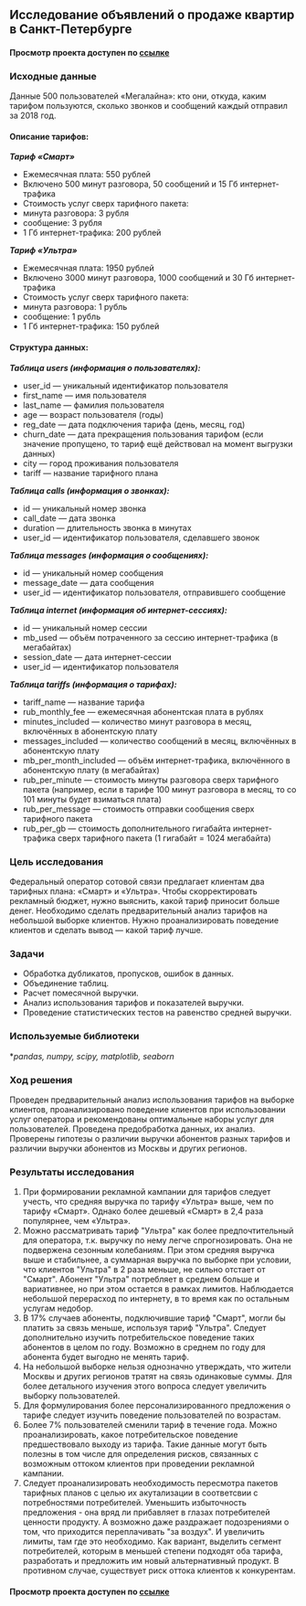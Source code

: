 ## Исследование объявлений о продаже квартир в Санкт-Петербурге
#### Просмотр проекта доступен по [ссылке](https://github.com/Irrichie/yandex-praktikum-projects/blob/main/03-Telecom-prospecttive-tariff-research/03-Telecom-prospecttive-tariff-research.ipynb)
### Исходные данные
Данные 500 пользователей «Мегалайна»: кто они, откуда, каким тарифом пользуются, сколько звонков и сообщений каждый отправил за 2018 год.

#### Описание тарифов:

***Тариф «Смарт»***
* Ежемесячная плата: 550 рублей
* Включено 500 минут разговора, 50 сообщений и 15 Гб интернет-трафика
* Стоимость услуг сверх тарифного пакета:
* минута разговора: 3 рубля
* сообщение: 3 рубля
* 1 Гб интернет-трафика: 200 рублей

***Тариф «Ультра»***
* Ежемесячная плата: 1950 рублей
* Включено 3000 минут разговора, 1000 сообщений и 30 Гб интернет-трафика
* Стоимость услуг сверх тарифного пакета:
* минута разговора: 1 рубль
* сообщение: 1 рубль
* 1 Гб интернет-трафика: 150 рублей

#### Структура данных:
***Таблица users (информация о пользователях):***

* user_id — уникальный идентификатор пользователя
* first_name — имя пользователя
* last_name — фамилия пользователя
* age — возраст пользователя (годы)
* reg_date — дата подключения тарифа (день, месяц, год)
* churn_date — дата прекращения пользования тарифом (если значение пропущено, то тариф ещё действовал на момент выгрузки данных)
* city — город проживания пользователя
* tariff — название тарифного плана

***Таблица calls (информация о звонках):***

* id — уникальный номер звонка
* call_date — дата звонка
* duration — длительность звонка в минутах
* user_id — идентификатор пользователя, сделавшего звонок

***Таблица messages (информация о сообщениях):***

* id — уникальный номер сообщения
* message_date — дата сообщения
* user_id — идентификатор пользователя, отправившего сообщение

***Таблица internet (информация об интернет-сессиях):***

* id — уникальный номер сессии
* mb_used — объём потраченного за сессию интернет-трафика (в мегабайтах)
* session_date — дата интернет-сессии
* user_id — идентификатор пользователя

***Таблица tariffs (информация о тарифах):***

* tariff_name — название тарифа
* rub_monthly_fee — ежемесячная абонентская плата в рублях
* minutes_included — количество минут разговора в месяц, включённых в абонентскую плату
* messages_included — количество сообщений в месяц, включённых в абонентскую плату
* mb_per_month_included — объём интернет-трафика, включённого в абонентскую плату (в мегабайтах)
* rub_per_minute — стоимость минуты разговора сверх тарифного пакета (например, если в тарифе 100 минут разговора в месяц, то со 101 минуты будет взиматься плата)
* rub_per_message — стоимость отправки сообщения сверх тарифного пакета
* rub_per_gb — стоимость дополнительного гигабайта интернет-трафика сверх тарифного пакета (1 гигабайт = 1024 мегабайта)

### Цель исследования

Федеральный оператор сотовой связи предлагает клиентам два тарифных плана: «Смарт» и «Ультра». Чтобы скорректировать рекламный бюджет, нужно выяснить, какой тариф приносит больше денег. Необходимо сделать предварительный анализ тарифов на небольшой выборке клиентов. Нужно проанализировать поведение клиентов и сделать вывод — какой тариф лучше.

### Задачи
* Обработка дубликатов, пропусков, ошибок в данных.
* Объединение таблиц.
* Расчет помесячной выручки.
* Анализ использования тарифов и показателей выручки.
* Проведение статистических тестов на равенство средней выручки.

### Используемые библиотеки
**pandas, numpy, scipy, matplotlib, seaborn*

### Ход решения
Проведен предварительный анализ использования тарифов на выборке клиентов, проанализировано поведение клиентов при использовании услуг оператора и рекомендованы оптимальные наборы услуг для пользователей. Проведена предобработка данных, их анализ. Проверены гипотезы о различии выручки абонентов разных тарифов и различии выручки абонентов из Москвы и других регионов.

### Результаты исследования
1. При формировании рекламной кампании для тарифов следует учесть, что средняя выручка по тарифу «Ультра» выше, чем по тарифу «Смарт». Однако более дешевый «Смарт» в 2,4 раза популярнее, чем «Ультра».
2. Можно рассматривать тариф "Ультра" как более предпочтительный для оператора, т.к. выручку по нему легче спрогнозировать. Она не подвержена сезонным колебаниям. При этом средняя выручка выше и стабильнее, а суммарная выручка по выборке при условии, что клиентов "Ультра" в 2 раза меньше, не сильно отстает от "Смарт". Абонент "Ультра" потребляет в среднем больше и вариативнее, но при этом остается в рамках лимитов. Наблюдается небольшой перерасход по интернету, в то время как по остальным услугам  недобор.
4. В 17% случаев абоненты, подключившие тариф "Смарт", могли бы платить за связь меньше, используя тариф "Ультра". Следует дополнительно изучить потребительское поведение таких абонентов в целом по году. Возможно в среднем по году для абонента будет выгодно не менять тариф. 
5. На небольшой выборке нельзя однозначно утверждать, что жители Москвы и других регионов тратят на связь одинаковые суммы. Для более детального изучения этого вопроса следует увеличить выборку пользователей.
6. Для формулирования более персонализированного предложения о тарифе следует изучить поведение пользователей по возрастам.
7. Более 7% пользователей сменили тариф в течение года. Можно проанализировать, какое потребительское поведение предшествовало выходу из тарифа. Такие данные могут быть полезны в том числе для определения рисков, связанных с возможным оттоком клиентов при проведении рекламной кампании.
9. Следует проанализировать необходимость пересмотра  пакетов тарифных планов с целью их акутализации в соответсвии с потребностями потребителей. Уменьшить избыточность предложения - она вряд ли прибавляет в глазах потребителей ценности продукту. А возможно даже раздражает подозрениями о том, что приходится переплачивать "за воздух". И увеличить лимиты, там где это необходимо. Как вариант, выделить сегмент потребителей, которым в меньшей степени подходят оба тарифа, разработать и предложить им новый альтернативный продукт. В противном случае, существует риск оттока клиентов к конкурентам.

#### Просмотр проекта доступен по [ссылке](https://github.com/Irrichie/yandex-praktikum-projects/blob/main/03-Telecom-prospecttive-tariff-research/03-Telecom-prospecttive-tariff-research.ipynb)
